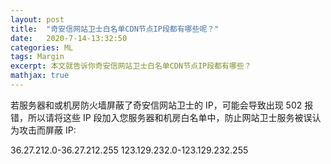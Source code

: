 ```yaml
---
layout: post
title:  "奇安信网站卫士白名单CDN节点IP段都有哪些呢？"
date:   2020-7-14-13:32:50
categories: ML
tags: Margin
excerpt: 本文就告诉你奇安信网站卫士白名单CDN节点IP段都有哪些？
mathjax: true
---
```

若服务器和或机房防火墙屏蔽了奇安信网站卫士的 IP，可能会导致出现 502 报错，所以请将这些 IP 段加入您服务器和机房白名单中，防止网站卫士服务被误认为攻击而屏蔽 IP:

36.27.212.0-36.27.212.255
123.129.232.0-123.129.232.255
